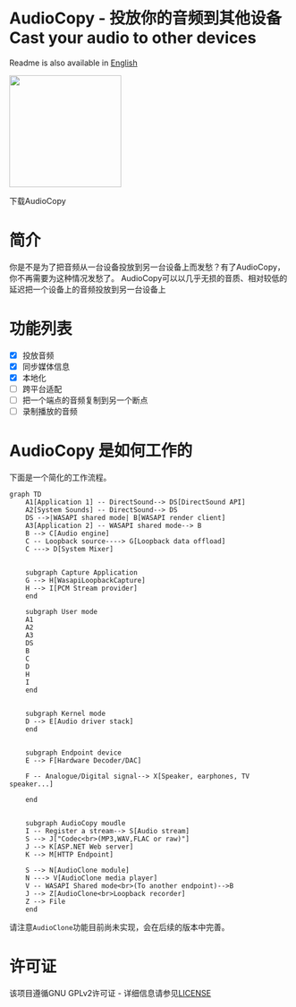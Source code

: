 # AudioCopy - 投放你的音频到其他设备 Cast your audio to other devices


Readme is also available in [English](docs/readme_english.md)

<a href="https://apps.microsoft.com/detail/9P3XT4FS327L?mode=direct">
	<img src="https://get.microsoft.com/images/en-us%20dark.svg" width="200"/>
</a>

下载AudioCopy

# 简介
你是不是为了把音频从一台设备投放到另一台设备上而发愁？有了AudioCopy，你不再需要为这种情况发愁了。
AudioCopy可以以几乎无损的音质、相对较低的延迟把一个设备上的音频投放到另一台设备上

# 功能列表
- [x] 投放音频
- [x] 同步媒体信息
- [x] 本地化
- [ ] 跨平台适配
- [ ] 把一个端点的音频复制到另一个断点
- [ ] 录制播放的音频

# AudioCopy 是如何工作的
下面是一个简化的工作流程。
```mermaid
graph TD
    A1[Application 1] -- DirectSound--> DS[DirectSound API]
    A2[System Sounds] -- DirectSound--> DS
    DS -->|WASAPI shared mode| B[WASAPI render client]
    A3[Application 2] -- WASAPI shared mode--> B
    B --> C[Audio engine]
    C -- Loopback source----> G[Loopback data offload]
    C ---> D[System Mixer]
    
    
    subgraph Capture Application
    G --> H[WasapiLoopbackCapture]
    H --> I[PCM Stream provider]
    end

    subgraph User mode
    A1
    A2
    A3
    DS
    B
    C
    D
    H
    I
    end


    subgraph Kernel mode
    D --> E[Audio driver stack]
    end


    subgraph Endpoint device
    E --> F[Hardware Decoder/DAC]

    F -- Analogue/Digital signal--> X[Speaker, earphones, TV speaker...]

    end


    subgraph AudioCopy moudle
    I -- Register a stream--> S[Audio stream]
    S --> J["Codec<br>(MP3,WAV,FLAC or raw)"]
    J --> K[ASP.NET Web server]
    K --> M[HTTP Endpoint]
    
    S --> N[AudioClone module]
    N ---> V[AudioClone media player]
    V -- WASAPI Shared mode<br>(To another endpoint)-->B
    J --> Z[AudioClone<br>Loopback recorder] 
    Z --> File
    end
```

请注意`AudioClone`功能目前尚未实现，会在后续的版本中完善。


# 许可证

该项目遵循GNU GPLv2许可证 - 详细信息请参见[LICENSE](LICENSE)
